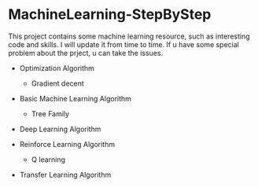 # MachineLearning-StepByStep

This project contains some machine learning resource, such as interesting code and skills. I will update it from time to time.
If u have some special problem about the prject, u can take the issues.

- Optimization Algorithm
  - Gradient decent
- Basic Machine Learning Algorithm
  - Tree Family
- Deep Learning Algorithm

- Reinforce Learning Algorithm
  - Q learning
- Transfer Learning Algorithm
